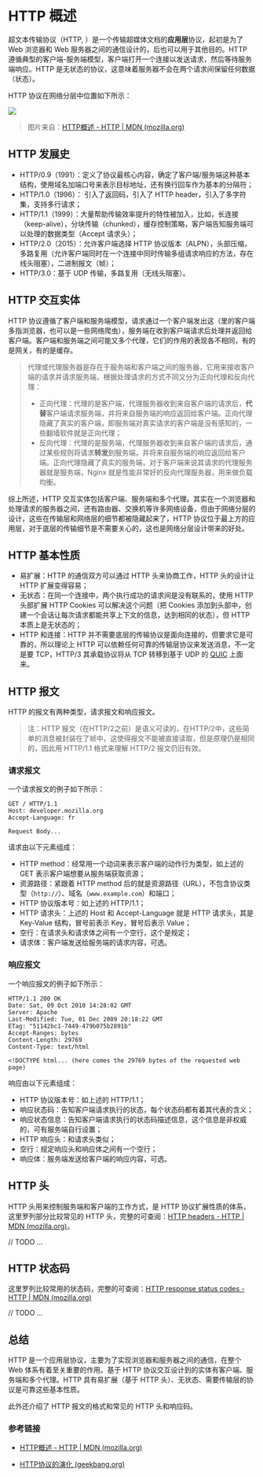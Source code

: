 # HTTP 概述

超文本传输协议（HTTP, ）是一个传输超媒体文档的**应用层**协议，起初是为了 Web 浏览器和 Web 服务器之间的通信设计的，后也可以用于其他目的。HTTP 遵循典型的客户端-服务端模型，客户端打开一个连接以发送请求，然后等待服务端响应。HTTP 是无状态的协议，这意味着服务器不会在两个请求间保留任何数据（状态）。

HTTP 协议在网络分层中位置如下所示：

![](../images/HTTP层.png)

> 图片来自：[HTTP概述 - HTTP | MDN (mozilla.org)](https://developer.mozilla.org/zh-CN/docs/Web/HTTP/Overview)

## HTTP 发展史

- HTTP/0.9（1991）：定义了协议最核心内容，确定了客户端/服务端这种基本结构，使用域名加端口号来表示目标地址，还有换行回车作为基本的分隔符；
- HTTP/1.0（1996）： 引入了返回码，引入了 HTTP header，引入了多字符集，支持多行请求；
- HTTP/1.1（1999）：大量帮助传输效率提升的特性被加入，比如，长连接（keep-alive），分块传输（chunked），缓存控制策略，客户端告知服务端可以处理的数据类型（Accept 请求头）；
- HTTP/2.0（2015）：允许客户端选择 HTTP 协议版本（ALPN），头部压缩，多路复用（允许客户端同时在一个连接中同时传输多组请求响应的方法，存在线头阻塞），二进制报文（帧）；
- HTTP/3.0：基于 UDP 传输，多路复用（无线头阻塞）。

## HTTP 交互实体

HTTP 协议遵循了客户端和服务端模型，请求通过一个客户端发出这（里的客户端多指浏览器，也可以是一些网络爬虫），服务端在收到客户端请求后处理并返回给客户端。客户端和服务端之间可能又多个代理，它们的作用的表现各不相同，有的是网关，有的是缓存。

> 代理或代理服务器是存在于服务端和客户端之间的服务器，它用来接收客户端的请求并请求服务端，根据处理请求的方式不同又分为正向代理和反向代理：
>
> - 正向代理：代理的是客户端，代理服务器收到来自客户端的请求后，**代替**客户端请求服务端，并将来自服务端的响应返回给客户端。正向代理隐藏了真实的客户端，即服务端对真实请求的客户端是没有感知的，一些翻墙软件就是正向代理；
> - 反向代理：代理的是服务端，代理服务器收到来自客户端的请求后，通过某些规则将请求**转发**到服务端，并将来自服务端的响应返回给客户端。正向代理隐藏了真实的服务端，对于客户端来说其请求的代理服务器就是服务端，Nginx 就是性能非常好的反向代理服务器，用来做负载均衡。

综上所述，HTTP 交互实体包括客户端、服务端和多个代理。其实在一个浏览器和处理请求的服务器之间，还有路由器、交换机等许多网络设备，但由于网络分层的设计，这些在传输层和网络层的细节都被隐藏起来了，HTTP 协议位于最上方的应用层，对于底层的传输细节是不需要关心的，这也是网络分层设计带来的好处。

## HTTP 基本性质

- 易扩展：HTTP 的通信双方可以通过 HTTP 头来协商工作，HTTP 头的设计让 HTTP 扩展变得容易；
- 无状态：在同一个连接中，两个执行成功的请求间是没有联系的，使用 HTTP 头部扩展 HTTP Cookies 可以解决这个问题（把 Cookies 添加到头部中，创建一个会话让每次请求都能共享上下文的信息，达到相同的状态），但 HTTP 本质上是无状态的；
- HTTP 和连接：HTTP 并不需要底层的传输协议是面向连接的，但要求它是可靠的，所以理论上 HTTP 可以依赖任何可靠的传输层协议来发送消息，不一定是要 TCP，HTTP/3 其承载协议将从 TCP 转移到基于 UDP 的 [QUIC](https://en.wikipedia.org/wiki/QUIC) 上面来。

## HTTP 报文

HTTP 的报文有两种类型，请求报文和响应报文。

> 注：HTTP 报文（在HTTP/2之前）是语义可读的，在HTTP/2中，这些简单的消息被封装在了帧中，这使得报文不能被直接读取，但是原理仍是相同的，因此用 HTTP/1.1 格式来理解 HTTP/2 报文仍旧有效。

### 请求报文

一个请求报文的例子如下所示：

```
GET / HTTP/1.1
Host: developer.mozilla.org
Accept-Language: fr

Request Body...
```

请求由以下元素组成：

- HTTP method：经常用一个动词来表示客户端的动作行为类型，如上述的 GET 表示客户端想要从服务端获取资源；
- 资源路径：紧跟着 HTTP method 后的就是资源路径（URL），不包含协议类型（`http://`）、域名（`www.example.com`）和端口；
- HTTP 协议版本号：如上述的 HTTP/1.1；
- HTTP 请求头：上述的 Host 和 Accept-Language 就是 HTTP 请求头，其是 Key-Value 结构，冒号前表示 Key，冒号后表示 Value；
- 空行：在请求头和请求体之间有一个空行，这个是规定；
- 请求体：客户端发送给服务端的请求内容，可选。

### 响应报文

一个响应报文的例子如下所示：

```
HTTP/1.1 200 OK
Date: Sat, 09 Oct 2010 14:28:02 GMT
Server: Apache
Last-Modified: Tue, 01 Dec 2009 20:18:22 GMT
ETag: "51142bc1-7449-479b075b2891b"
Accept-Ranges: bytes
Content-Length: 29769
Content-Type: text/html

<!DOCTYPE html... (here comes the 29769 bytes of the requested web page)
```

 响应由以下元素组成：

- HTTP 协议版本号：如上述的 HTTP/1.1；
- 响应状态码：告知客户端请求执行的状态，每个状态码都有着其代表的含义；
- 响应状态信息：告知客户端请求执行的状态码描述信息，这个信息是非权威的，可有服务端自行设置；
- HTTP 响应头：和请求头类似；
- 空行：规定响应头和响应体之间有一个空行；
- 响应体：服务端发送给客户端的响应内容，可选。

## HTTP 头

HTTP 头用来控制服务端和客户端的工作方式，是 HTTP 协议扩展性质的体系，这里罗列部分比较常见的 HTTP 头，完整的可查阅：[HTTP headers - HTTP | MDN (mozilla.org)](https://developer.mozilla.org/en-US/docs/Web/HTTP/Headers)。

// TODO ...

## HTTP 状态码

这里罗列比较常用的状态码，完整的可查阅：[HTTP response status codes - HTTP | MDN (mozilla.org)](https://developer.mozilla.org/en-US/docs/Web/HTTP/Status)

// TODO ...

## 总结

HTTP 是一个应用层协议，主要为了实现浏览器和服务器之间的通信，在整个 Web 体系有着至关重要的作用。基于 HTTP 协议交互设计到的实体有客户端、服务端和多个代理。HTTP 具有易扩展（基于 HTTP 头）、无状态、需要传输层的协议是可靠这些基本性质。

此外还介绍了 HTTP 报文的格式和常见的 HTTP 头和响应码。

### 参考链接

- [HTTP概述 - HTTP | MDN (mozilla.org)](https://developer.mozilla.org/zh-CN/docs/Web/HTTP/Overview)

- [HTTP协议的演化 (geekbang.org)](https://time.geekbang.org/column/article/134752)